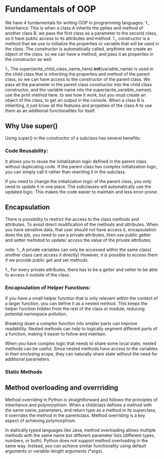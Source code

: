 # Fundamentals of OOP 

We have 4 fundamentals for writing OOP in programming languages.
1., Inheritance: This is when a class A inherits the ppties and method of another class B. we pass the first class as a parameter to the second class, so it have public access to its attributes and method.
1., constructor is a method that we use to initialize the properties or variable that will be used in the class. The constructor is automatically called, anythime we create an object of the class. so we can have a method, and pass it as properties in the constructor as well.

1., The super(write_child_class_name_here).__init__(variable_name) is used in the child class that is inheriting the properties and method of the parent class, so we can have access to the constructor of the parent class. We pass all the parameter in the parent class constructor into the child class constructor, and the variable name into the super(write_varaible_namee). use the print method here. to see how it work, but you must create an object of the class, to get an output in the console. When a class B is inheriting, it just know all the features and propeties of the class A to use them as an additional functionalites for itself.

## Why Use super()
Using super() in the constructor of a subclass has several benefits:

### Code Reusability:

It allows you to reuse the initialization logic defined in the parent class without duplicating code.
If the parent class has complex initialization logic, you can simply call it rather than rewriting it in the subclass.

If you need to change the initialization logic of the parent class, you only need to update it in one place. The subclasses will automatically use the updated logic.
This makes the code easier to maintain and less error-prone.


## Encapsulation

There is possibility to restrict the access to the class methods and attributes. To aviod direct modification of the methods and attributes. When you have sensitive data, that user should not have access it, encapsulation does the job, you need to use a private attributes, then use public getter and setter  methdod to update/ access the value of the private attributes.

note: 
1., A private variables can only be accessed within the same class( another class cant access it directly) However, it is possible to access them if we provide public get and set methods.

1., For every private attributes, there has to be a getter and setter to be able to access it outside of the class.

### Encapsulation of Helper Functions:

If you have a small helper function that is only relevant within the context of a larger function, you can define it as a nested method. This keeps the helper function hidden from the rest of the class or module, reducing potential namespace pollution.

Breaking down a complex function into smaller parts can improve readability. Nested methods can help to logically segment different parts of a function, making it easier to follow and maintain.

When you have complex logic that needs to share some local state, nested methods can be useful. Since nested methods have access to the variables in their enclosing scope, they can naturally share state without the need for additional parameters.

### Static Methods


## Method overloading and overrriding

Method overriding in Python is straightforward and follows the principles of inheritance and polymorphism. When a childclass defines a method with the same name, parameters, and return type as a method in its superclass, it overrides the method in the parentclass. Method overriding is a key aspect of achieving polymorphism.

In statically typed languages like Java, method overloading allows multiple methods with the same name but different parameter lists (different types, numbers, or both). Python does not support method overloading in the same way. Instead, you can achieve similar functionality using default arguments or variable-length arguments (*args).


